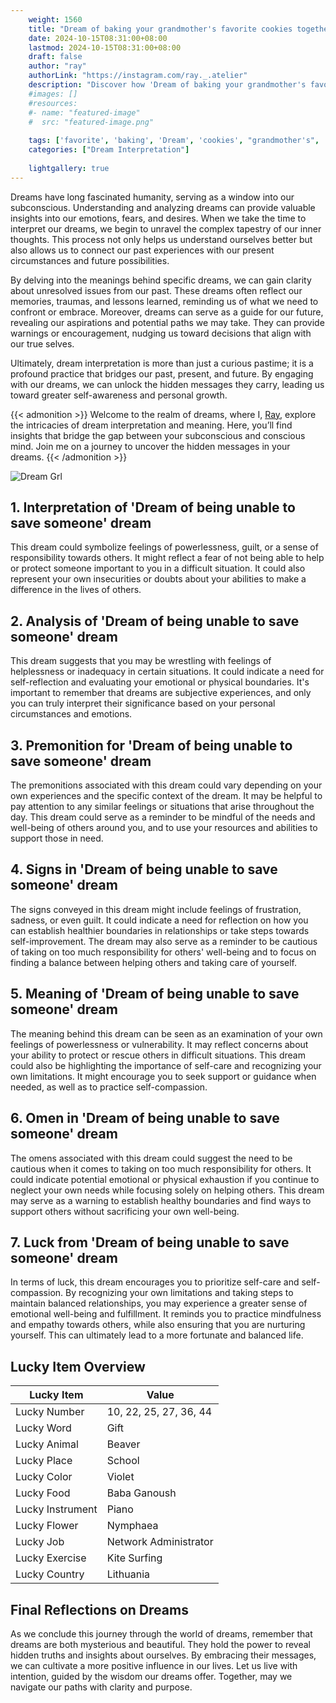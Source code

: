 ```yaml
---
    weight: 1560
    title: "Dream of baking your grandmother's favorite cookies together."  # Assuming 'title' column exists
    date: 2024-10-15T08:31:00+08:00
    lastmod: 2024-10-15T08:31:00+08:00
    draft: false
    author: "ray"
    authorLink: "https://instagram.com/ray._.atelier"
    description: "Discover how 'Dream of baking your grandmother's favorite cookies together.' can interpret your future and uncover its significant meanings in your life."
    #images: []
    #resources:
    #- name: "featured-image"
    #  src: "featured-image.png"
    
    tags: ['favorite', 'baking', 'Dream', 'cookies', "grandmother's", 'together']
    categories: ["Dream Interpretation"]
    
    lightgallery: true
---
```

    
Dreams have long fascinated humanity, serving as a window into our subconscious. Understanding and analyzing dreams can provide valuable insights into our emotions, fears, and desires. When we take the time to interpret our dreams, we begin to unravel the complex tapestry of our inner thoughts. This process not only helps us understand ourselves better but also allows us to connect our past experiences with our present circumstances and future possibilities.

By delving into the meanings behind specific dreams, we can gain clarity about unresolved issues from our past. These dreams often reflect our memories, traumas, and lessons learned, reminding us of what we need to confront or embrace. Moreover, dreams can serve as a guide for our future, revealing our aspirations and potential paths we may take. They can provide warnings or encouragement, nudging us toward decisions that align with our true selves.

Ultimately, dream interpretation is more than just a curious pastime; it is a profound practice that bridges our past, present, and future. By engaging with our dreams, we can unlock the hidden messages they carry, leading us toward greater self-awareness and personal growth.

{{< admonition >}}
Welcome to the realm of dreams, where I, [Ray](https://instagram.com/ray._.atelier), explore the intricacies of dream interpretation and meaning. Here, you’ll find insights that bridge the gap between your subconscious and conscious mind. Join me on a journey to uncover the hidden messages in your dreams.
{{< /admonition >}}

![Dream Grl](https://cdn.pixabay.com/photo/2017/11/02/03/35/gothic-2910057_1280.jpg "Dream Grl")

## 1. Interpretation of 'Dream of being unable to save someone' dream
 This dream could symbolize feelings of powerlessness, guilt, or a sense of responsibility towards others. It might reflect a fear of not being able to help or protect someone important to you in a difficult situation. It could also represent your own insecurities or doubts about your abilities to make a difference in the lives of others.

## 2. Analysis of 'Dream of being unable to save someone' dream
 This dream suggests that you may be wrestling with feelings of helplessness or inadequacy in certain situations. It could indicate a need for self-reflection and evaluating your emotional or physical boundaries. It's important to remember that dreams are subjective experiences, and only you can truly interpret their significance based on your personal circumstances and emotions.

## 3. Premonition for 'Dream of being unable to save someone' dream
 The premonitions associated with this dream could vary depending on your own experiences and the specific context of the dream. It may be helpful to pay attention to any similar feelings or situations that arise throughout the day. This dream could serve as a reminder to be mindful of the needs and well-being of others around you, and to use your resources and abilities to support those in need.

## 4. Signs in 'Dream of being unable to save someone' dream
 The signs conveyed in this dream might include feelings of frustration, sadness, or even guilt. It could indicate a need for reflection on how you can establish healthier boundaries in relationships or take steps towards self-improvement. The dream may also serve as a reminder to be cautious of taking on too much responsibility for others' well-being and to focus on finding a balance between helping others and taking care of yourself.

## 5. Meaning of 'Dream of being unable to save someone' dream
 The meaning behind this dream can be seen as an examination of your own feelings of powerlessness or vulnerability. It may reflect concerns about your ability to protect or rescue others in difficult situations. This dream could also be highlighting the importance of self-care and recognizing your own limitations. It might encourage you to seek support or guidance when needed, as well as to practice self-compassion.

## 6. Omen in 'Dream of being unable to save someone' dream
 The omens associated with this dream could suggest the need to be cautious when it comes to taking on too much responsibility for others. It could indicate potential emotional or physical exhaustion if you continue to neglect your own needs while focusing solely on helping others. This dream may serve as a warning to establish healthy boundaries and find ways to support others without sacrificing your own well-being.

## 7. Luck from 'Dream of being unable to save someone' dream
 In terms of luck, this dream encourages you to prioritize self-care and self-compassion. By recognizing your own limitations and taking steps to maintain balanced relationships, you may experience a greater sense of emotional well-being and fulfillment. It reminds you to practice mindfulness and empathy towards others, while also ensuring that you are nurturing yourself. This can ultimately lead to a more fortunate and balanced life.

## Lucky Item Overview
| Lucky Item          | Value              |
|---------------|--------------------|
| Lucky Number        | 10, 22, 25, 27, 36, 44  |
| Lucky Word          | Gift |
| Lucky Animal        | Beaver |
| Lucky Place         | School     |
| Lucky Color         | Violet     |
| Lucky Food          | Baba Ganoush      |
| Lucky Instrument    | Piano |
| Lucky Flower        | Nymphaea    |
| Lucky Job           | Network Administrator       |
| Lucky Exercise      | Kite Surfing  |
| Lucky Country       | Lithuania    |


##  Final Reflections on Dreams

As we conclude this journey through the world of dreams, remember that dreams are both mysterious and beautiful. They hold the power to reveal hidden truths and insights about ourselves. By embracing their messages, we can cultivate a more positive influence in our lives. Let us live with intention, guided by the wisdom our dreams offer. Together, may we navigate our paths with clarity and purpose.
